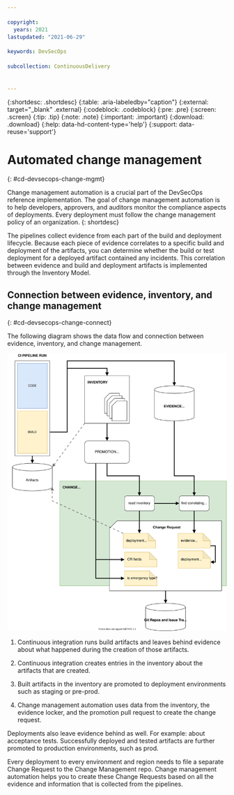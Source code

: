 ```yaml
---

copyright:
  years: 2021
lastupdated: "2021-06-29"

keywords: DevSecOps

subcollection: ContinuousDelivery


---
```


{:shortdesc: .shortdesc}
{:table: .aria-labeledby="caption"}
{:external: target="_blank" .external}
{:codeblock: .codeblock}
{:pre: .pre}
{:screen: .screen}
{:tip: .tip}
{:note: .note}
{:important: .important}
{:download: .download}
{:help: data-hd-content-type='help'}
{:support: data-reuse='support'}

# Automated change management
{: #cd-devsecops-change-mgmt}

Change management automation is a crucial part of the DevSecOps reference implementation. The goal of change management automation is to help developers, approvers, and auditors monitor the compliance aspects of deployments. Every deployment must follow the change management policy of an organization.
{: shortdesc}

The pipelines collect evidence from each part of the build and deployment lifecycle. Because each piece of evidence correlates to a specific build and deployment of the artifacts, you can determine whether the build or test deployment for a deployed artifact contained any incidents. This correlation between evidence and build and deployment artifacts is implemented through the Inventory Model.

## Connection between evidence, inventory, and change management
{: #cd-devsecops-change-connect}

The following diagram shows the data flow and connection between evidence, inventory, and change management.

 ![Data flow](images/data-flow.svg)
 
 1. Continuous integration runs build artifacts and leaves behind evidence about what happened during the creation of those artifacts.

 2. Continuous integration creates entries in the inventory about the artifacts that are created.
 
 3. Built artifacts in the inventory are promoted to deployment environments such as staging or pre-prod.
 
 4. Change management automation uses data from the inventory, the evidence locker, and the promotion pull request to create the change request.

Deployments also leave evidence behind as well. For example: about acceptance tests. Successfully deployed and tested artifacts are further promoted to production environments, such as prod.

Every deployment to every environment and region needs to file a separate Change Request to the Change Management repo. Change management automation helps you to create these Change Requests based on all the evidence and information that is collected from the pipelines.
